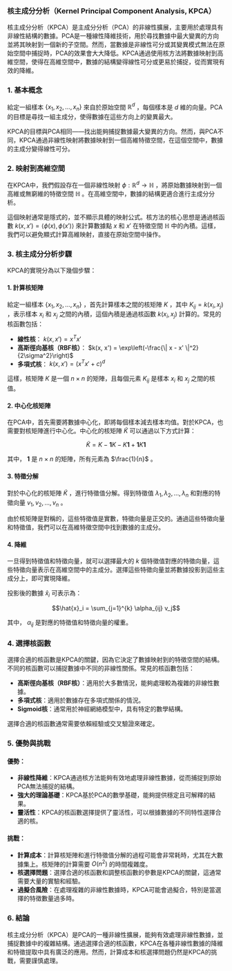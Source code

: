 ### 核主成分分析（Kernel Principal Component Analysis, KPCA）

核主成分分析（KPCA）是主成分分析（PCA）的非線性擴展，主要用於處理具有非線性結構的數據。PCA是一種線性降維技術，用於尋找數據中最大變異的方向並將其映射到一個新的子空間。然而，當數據是非線性可分或其變異模式無法在原始空間中捕捉時，PCA的效果會大大降低。KPCA通過使用核方法將數據映射到高維空間，使得在高維空間中，數據的結構變得線性可分或更易於捕捉，從而實現有效的降維。

### 1. **基本概念**

給定一組樣本  $\{ x_1, x_2, \dots, x_n \}$  來自於原始空間  $\mathbb{R}^d$ ，每個樣本是  $d$  維的向量。PCA的目標是尋找一組主成分，使得數據在這些方向上的變異最大。

KPCA的目標與PCA相同——找出能夠捕捉數據最大變異的方向。然而，與PCA不同，KPCA通過非線性映射將數據映射到一個高維特徵空間，在這個空間中，數據的主成分變得線性可分。

### 2. **映射到高維空間**

在KPCA中，我們假設存在一個非線性映射  $\phi: \mathbb{R}^d \to \mathbb{H}$ ，將原始數據映射到一個高維或無窮維的特徵空間  $\mathbb{H}$ 。在高維空間中，數據的結構更適合進行主成分分析。

這個映射通常是隱式的，並不顯示具體的映射公式。核方法的核心思想是通過核函數  $k(x, x') = \langle \phi(x), \phi(x') \rangle$  來計算數據點  $x$  和  $x'$  在特徵空間  $\mathbb{H}$  中的內積。這樣，我們可以避免顯式計算高維映射，直接在原始空間中操作。

### 3. **核主成分分析步驟**

KPCA的實現分為以下幾個步驟：

#### 1. **計算核矩陣**

給定一組樣本  $\{ x_1, x_2, \dots, x_n \}$ ，首先計算樣本之間的核矩陣  $K$ ，其中  $K_{ij} = k(x_i, x_j)$ ，表示樣本  $x_i$  和  $x_j$  之間的內積，這個內積是通過核函數  $k(x_i, x_j)$  計算的。常見的核函數包括：
- **線性核**： $k(x, x') = x^T x'$ 
- **高斯徑向基核（RBF核）**： $k(x, x') = \exp\left(-\frac{\| x - x' \|^2}{2\sigma^2}\right)$ 
- **多項式核**： $k(x, x') = (x^T x' + c)^d$ 

這樣，核矩陣  $K$  是一個  $n \times n$  的矩陣，且每個元素  $K_{ij}$  是樣本  $x_i$  和  $x_j$  之間的核值。

#### 2. **中心化核矩陣**

在PCA中，首先需要將數據中心化，即將每個樣本減去樣本均值。對於KPCA，也需要對核矩陣進行中心化。中心化的核矩陣  $\tilde{K}$  可以通過以下方式計算：

$$\tilde{K} = K - \mathbf{1}K - K\mathbf{1} + \mathbf{1}K\mathbf{1}$$

其中， $\mathbf{1}$  是  $n \times n$  的矩陣，所有元素為  $\frac{1}{n}$ 。

#### 3. **特徵分解**

對於中心化的核矩陣  $\tilde{K}$ ，進行特徵值分解。得到特徵值  $\lambda_1, \lambda_2, \dots, \lambda_n$  和對應的特徵向量  $v_1, v_2, \dots, v_n$ 。

由於核矩陣是對稱的，這些特徵值是實數，特徵向量是正交的。通過這些特徵向量和特徵值，我們可以在高維特徵空間中找到數據的主成分。

#### 4. **降維**

一旦得到特徵值和特徵向量，就可以選擇最大的  $k$  個特徵值對應的特徵向量，這些特徵向量表示在高維空間中的主成分。選擇這些特徵向量並將數據投影到這些主成分上，即可實現降維。

投影後的數據  $\hat{x}_i$  可表示為：

$$\hat{x}_i = \sum_{j=1}^{k} \alpha_{ij} v_j$$

其中， $\alpha_{ij}$  是對應的特徵值和特徵向量的權重。

### 4. **選擇核函數**

選擇合適的核函數是KPCA的關鍵，因為它決定了數據映射到的特徵空間的結構。不同的核函數可以捕捉數據中不同的非線性關係。常見的核函數包括：
- **高斯徑向基核（RBF核）**：適用於大多數情況，能夠處理較為複雜的非線性數據。
- **多項式核**：適用於數據存在多項式關係的情況。
- **Sigmoid核**：通常用於神經網絡模型中，具有特定的數學結構。

選擇合適的核函數通常需要依賴經驗或交叉驗證來確定。

### 5. **優勢與挑戰**

#### 優勢：
- **非線性降維**：KPCA通過核方法能夠有效地處理非線性數據，從而捕捉到原始PCA無法捕捉的結構。
- **強大的理論基礎**：KPCA基於PCA的數學基礎，能夠提供穩定且可解釋的結果。
- **靈活性**：KPCA的核函數選擇提供了靈活性，可以根據數據的不同特性選擇合適的核。

#### 挑戰：
- **計算成本**：計算核矩陣和進行特徵值分解的過程可能會非常耗時，尤其在大數據集上。核矩陣的計算需要  $O(n^2)$  的時間複雜度。
- **核選擇問題**：選擇合適的核函數和調整核函數的參數是KPCA的關鍵，這通常需要大量的實驗和經驗。
- **過擬合風險**：在處理複雜的非線性數據時，KPCA可能會過擬合，特別是當選擇的特徵數量過多時。

### 6. **結論**

核主成分分析（KPCA）是PCA的一種非線性擴展，能夠有效處理非線性數據，並捕捉數據中的複雜結構。通過選擇合適的核函數，KPCA在各種非線性數據的降維和特徵提取中具有廣泛的應用。然而，計算成本和核選擇問題仍然是KPCA的挑戰，需要謹慎處理。